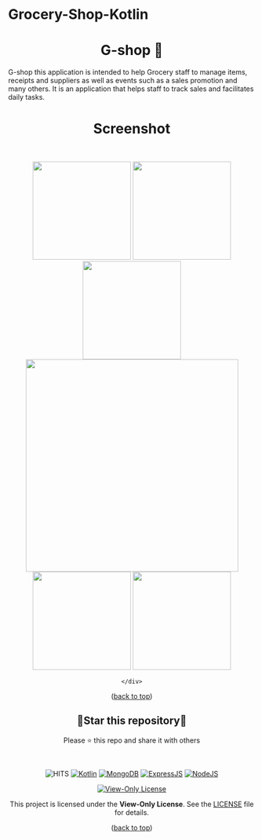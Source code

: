 # Grocery-Shop-Kotlin

<div id="top"></div>
<h1 align="center"> G-shop 📱 </h1>
G-shop this application is intended to help Grocery staff to manage items, receipts and suppliers as well as events such as a sales promotion and many others. It is an application that helps staff to track sales and facilitates daily tasks.
<br/>
<h1 align="center"> Screenshot </h1>
<br/>


<p align=center>
    <div align="center">
              <img  width = "200px" src ="https://github.com/dhiaeddine-bouslimi-esprit-tn/Grocery-Shop-Kotlin/assets/64777337/fc2048ca-0e61-4304-80ae-0e4f6f7e83f7"/>
      <img src="https://github.com/dhiaeddine-bouslimi-esprit-tn/Grocery-Shop-Kotlin/assets/64777337/e53b5fd1-018b-4b57-8438-36644c1dcc69" width = "200px" />
      <img  width = "200px" src="https://github.com/dhiaeddine-bouslimi-esprit-tn/Grocery-Shop-Kotlin/assets/64777337/9c8d62f5-47ee-4db5-8b3c-34160a5c068c" />
      <img  height="433px" src="https://github.com/dhiaeddine-bouslimi-esprit-tn/Grocery-Shop-Kotlin/assets/64777337/ae1d9812-f8e0-49d7-8f09-d1957ce3380c"/>
      <br>
     <img  width = "200px" src ="https://github.com/dhiaeddine-bouslimi-esprit-tn/Grocery-Shop-Kotlin/assets/64777337/591a06c6-1a19-433e-820a-152b1316c65f"/>
      <img  width = "200px" src="https://github.com/dhiaeddine-bouslimi-esprit-tn/Grocery-Shop-Kotlin/assets/64777337/f662ca13-8b78-4d9e-bfbf-c01078766362" />
      

    </div>

</p>

<p align="center">(<a href="#top">back to top</a>)</p>

<div align=center>

<h2>🌟Star this repository🌟</h2>

Please ⭐️ this repo and share it with others

</div>

<br>

<div align=center>

![HITS](https://hits.seeyoufarm.com/api/count/incr/badge.svg?url=https://github.com/yassindaboussi/Discovery-Android&count_bg=#79C83D&title_bg=#555555&icon=&icon_color=#E7E7E7&title=PAGE+VIEWS&edge_flat=false)
[![Kotlin](https://img.shields.io/badge/Kotlin-blueviolet.svg)](https://kotlinlang.org)
[![MongoDB](https://img.shields.io/badge/MongoDB-brightgreen.svg)](https://mongodb.com)
[![ExpressJS](https://img.shields.io/badge/ExpressJs-orange.svg)](https://expressjs.com)
[![NodeJS](https://img.shields.io/badge/ExpressJs-brightgreen.svg)](https://nodejs.org)
    

  
    
[![View-Only License](https://img.shields.io/badge/License-View--Only-red.svg?style=flat-square)](LICENSE.md)

This project is licensed under the **View-Only License**. See the [LICENSE](LICENSE) file for details.


</p>

</div>

<p align="center">(<a href="#top">back to top</a>)</p>
